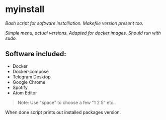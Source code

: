 # myinstall
_Bash script for software installiation.
 Makefile version present too._

_Simple menu, actual versions.
Adapted for docker images. Should run with sudo._

## Software included:
- Docker
- Docker-compose
- Telegram Desktop
- Google Chrome
- Spotify
- Atom Editor

> Note: Use "space" to choose a few "1 2 5" etc..


When done script prints out installed packages version.
